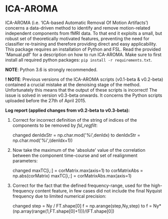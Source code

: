 # ICA-AROMA
ICA-AROMA (i.e. ‘ICA-based Automatic Removal Of Motion Artifacts’) concerns a data-driven method to identify and remove motion-related independent components from fMRI data. To that end it exploits a small, but robust set of theoretically motivated features, preventing the need for classifier re-training and therefore providing direct and easy applicability. This package requires an installation of Python and FSL. Read the provided 'Manual.pdf' for a description on how to run ICA-AROMA. Make sure to first install all required python packages: `pip install -r requirements.txt`.

**NOTE**: Python 3.6 is strongly recommended.

**! NOTE**: Previous versions of the ICA-AROMA scripts (v0.1-beta & v0.2-beta) contained a crucial mistake at the denoising stage of the method. Unfortunately this means that the output of these scripts is incorrect! The issue is solved in version v0.3-beta onwards. It concerns the Python scripts uploaded before the 27th of April 2015.

**Log report (applied changes from v0.2-beta to v0.3-beta):**

1) Correct for incorrect definition of the string of indices of the components to be removed by *fsl_regfilt*:

	changed   denIdxStr = np.char.mod('%i',denIdx)
	to        denIdxStr = np.char.mod('%i',(denIdx+1))
2) Now take the maximum of the 'absolute' value of the correlation between the component time-course and set of realignment parameters: 

	changed   maxTC[i,:] = corMatrix.max(axis=1)
	to        corMatrixAbs = np.abs(corMatrix)
              maxTC[i,:] = corMatrixAbs.max(axis=1)
3) Correct for the fact that the defined frequency-range, used for the high-frequency content feature, in few cases did not include the final Nyquist frequency due to limited numerical precision:

	changed   step = Ny / FT.shape[0]
	          f = np.arange(step,Ny,step)
	to        f = Ny*(np.array(range(1,FT.shape[0]+1)))/(FT.shape[0])

